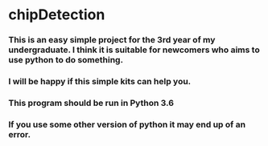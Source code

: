 # chipDetection
### This is an easy simple project for the 3rd year of my undergraduate. I think it is suitable for newcomers who aims to use python to do something.
### I will be happy if this simple kits can help you.

### This program should be run in Python 3.6

### If you use some other version of python it may end up of an error.

